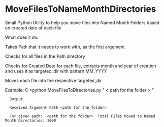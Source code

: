 # MoveFilesToNameMonthDirectories
Small Python Utility to help you move files into Named Month Folders based on created date of each file

What does it do:

  Takes Path that it needs to work with, as the first argument
  
  Checks for all files in the Path directory
  
  Checks for Created Date for each file, extracts month and year of creation and uses it as targeted_dir with pattern MM_YYYY
  
  Moves each file into the respective targeted_dir

Example:
      C:\>python MoveFilesToDirectories.py " < path for the folder > "
      
      Output
      
      Received Argument Path <path for the folder>
      
      For given path:  <path for the folder>  Total Files Moved to Named Month Directories: 1000
